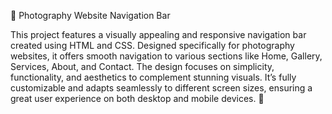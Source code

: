 📸 Photography Website Navigation Bar

This project features a visually appealing and responsive navigation bar created using HTML and CSS. Designed specifically for photography websites, it offers smooth navigation to various sections like Home, Gallery, Services, About, and Contact. The design focuses on simplicity, functionality, and aesthetics to complement stunning visuals. It’s fully customizable and adapts seamlessly to different screen sizes, ensuring a great user experience on both desktop and mobile devices. 🌟







